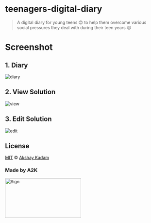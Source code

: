 # teenagers-digital-diary

> A digital diary for young teens :heart_eyes: to help them overcome various social pressures they deal with during their teen years :smile:

# Screenshot

## 1. Diary

![diary](http://imgur.com/klZOLiO.png)

## 2. View Solution

![view](http://imgur.com/YfSe6Qb.png)

## 3. Edit Solution

![edit](http://imgur.com/kzjmq7z.png)

## License

[MIT](LICENSE.md) © [Akshay Kadam](https://github.com/deadcoder0904)

### Made by A2K

<img src="http://imgur.com/jfmA33n.png" alt="Sign" width=250 height=130 />
